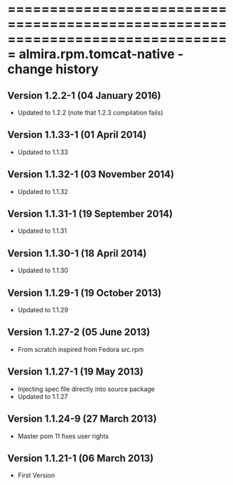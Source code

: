 ===============================================================================
almira.rpm.tomcat-native - change history
===============================================================================

Version 1.2.2-1 (04 January 2016)
--------------------------------
* Updated to 1.2.2 (note that 1.2.3 compilation fails)


Version 1.1.33-1 (01 April 2014)
--------------------------------
* Updated to 1.1.33


Version 1.1.32-1 (03 November 2014)
-----------------------------------
* Updated to 1.1.32


Version 1.1.31-1 (19 September 2014)
------------------------------------
* Updated to 1.1.31


Version 1.1.30-1 (18 April 2014)
--------------------------------
* Updated to 1.1.30


Version 1.1.29-1 (19 October 2013)
----------------------------------
* Updated to 1.1.29


Version 1.1.27-2 (05 June 2013)
-------------------------------
* From scratch inspired from Fedora src.rpm


Version 1.1.27-1 (19 May 2013)
------------------------------
* Injecting spec file directly into source package
* Updated to 1.1.27


Version 1.1.24-9 (27 March 2013)
-------------------------------
* Master pom 11 fixes user rights


Version 1.1.21-1 (06 March 2013)
--------------------------------
* First Version
